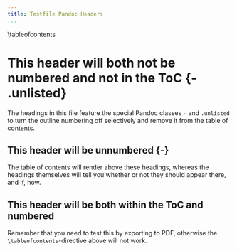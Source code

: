 ```yaml
---
title: Testfile Pandoc Headers
...
```


\tableofcontents

# This header will both not be numbered and not in the ToC {- .unlisted}

The headings in this file feature the special Pandoc classes `-` and `.unlisted` to turn the outline numbering off selectively and remove it from the table of contents.

## This header will be unnumbered {-}

The table of contents will render above these headings, whereas the headings themselves will tell you whether or not they should appear there, and if, how.

## This header will be both within the ToC and numbered

Remember that you need to test this by exporting to PDF, otherwise the `\tableofcontents`-directive above will not work.
